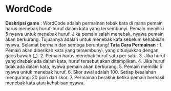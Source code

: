 # WordCode
**Deskripsi game** : WordCode adalah permainan tebak kata di mana pemain harus menebak huruf-huruf dalam kata yang tersembunyi. Pemain memiliki 5 nyawa untuk menebak huruf. Jika pemain salah menebak, nyawa pemain akan berkurang. Tujuannya adalah untuk menebak kata sebelum kehabisan nyawa. Selamat bermain dan semoga beruntung!
**Tata Cara Permainan** : 1. Pemain akan diberikan kata yang tersembunyi, yang ditunjukkan dengan garis bawah (_). 2. Pemain harus menebak huruf satu per satu. 3. Jika huruf yang ditebak ada dalam kata, huruf tersebut akan ditampilkan. 4. Jika huruf tidak ada dalam kata, nyawa pemain akan berkurang. 5. Pemain memiliki 5 nyawa untuk menebak huruf. 6. Skor awal adalah 100. Setiap kesalahan mengurangi 20 poin dari skor. 7. Permainan berakhir ketika pemain berhasil menebak kata atau kehabisan nyawa.
